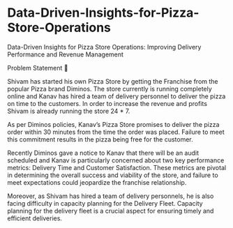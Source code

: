 # Data-Driven-Insights-for-Pizza-Store-Operations
 Data-Driven Insights for Pizza Store Operations: Improving Delivery Performance and Revenue Management


 
Problem Statement 🍕

Shivam  has started his own Pizza Store by getting the Franchise from the popular Pizza brand Diminos. The store currently is running completely online and Kanav has hired a team of delivery personnel to deliver the pizza on time to the customers. In order to increase the revenue and profits Shivam is already running the store 24 * 7.

As per Diminos policies, Kanav’s Pizza Store promises to deliver the pizza order within 30 minutes from the time the order was placed. Failure to meet this commitment results in the pizza being free for the customer.

Recently Diminos gave a notice to Kanav that there will be an audit scheduled and Kanav is particularly concerned about two key performance metrics: Delivery Time and Customer Satisfaction. These metrics are pivotal in determining the overall success and viability of the store, and failure to meet expectations could jeopardize the franchise relationship.

Moreover, as Shivam has hired a team of delivery personnels, he is also facing difficulty in capacity planning for the Delivery Fleet. Capacity planning for the delivery fleet is a crucial aspect for ensuring timely and efficient deliveries.

